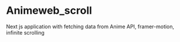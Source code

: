 # Animeweb_scroll
Next js application with fetching data from Anime API, framer-motion, infinite scrolling
